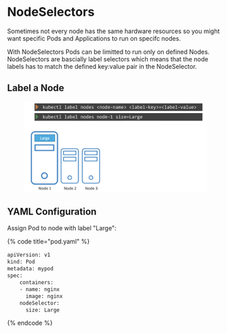 # NodeSelectors

Sometimes not every node has the same hardware resources so you might want specific Pods and Applications to run on specifc nodes.

With NodeSelectors Pods can be limitted to run only on defined Nodes. NodeSelectors are bascially label selectors which means that the node labels has to match the defined key:value pair in the NodeSelector.

## Label a Node

<figure><img src="../../../../.gitbook/assets/Screenshot 2023-06-09 at 14.26.50.png" alt=""><figcaption></figcaption></figure>

## YAML Configuration

Assign Pod to node with label "Large":

{% code title="pod.yaml" %}
```
apiVersion: v1
kind: Pod
metadata: mypod
spec:
    containers:
    - name: nginx
      image: nginx
    nodeSelector:
      size: Large
```
{% endcode %}
